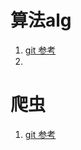 

# 算法alg

1. [git 参考](https://github.com/TheAlgorithms/Python)
2. 





# 爬虫

1. [git 参考](https://github.com/geekcomputers/Python)







